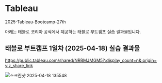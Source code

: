# Tableau
2025-Tableau-Bootcamp-27th

아래는 태블로 코리아 공식에서 제공하는 태블로 부트캠프 실습 결과물입니다.

태블로 부트캠프 1일차 (2025-04-18) 실습 결과물 
- 
https://public.tableau.com/shared/NRBMJMGM5?:display_count=n&:origin=viz_share_link

![스크린샷 2025-04-18 135548](https://github.com/user-attachments/assets/610b6314-a4d7-4141-bb90-5781a34616eb)
